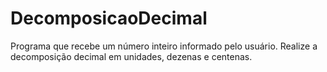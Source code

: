 # DecomposicaoDecimal
Programa que recebe um número inteiro informado pelo usuário. Realize a decomposição decimal em unidades, dezenas e centenas.
